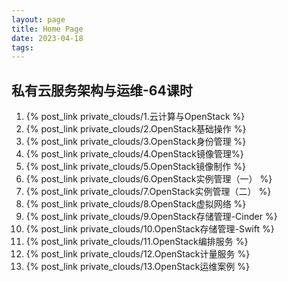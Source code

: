 ```yaml
---
layout: page
title: Home Page
date: 2023-04-18
tags: 
---
```


## 私有云服务架构与运维-64课时

1. {% post_link private_clouds/1.云计算与OpenStack %} 
1. {% post_link private_clouds/2.OpenStack基础操作 %} 
1. {% post_link private_clouds/3.OpenStack身份管理 %} 
1. {% post_link private_clouds/4.OpenStack镜像管理%} 
1. {% post_link private_clouds/5.OpenStack镜像制作 %} 
1. {% post_link private_clouds/6.OpenStack实例管理（一） %} 
1. {% post_link private_clouds/7.OpenStack实例管理（二） %} 
1. {% post_link private_clouds/8.OpenStack虚拟网络 %} 
1. {% post_link private_clouds/9.OpenStack存储管理-Cinder %} 
1. {% post_link private_clouds/10.OpenStack存储管理-Swift %} 
1. {% post_link private_clouds/11.OpenStack编排服务 %} 
1. {% post_link private_clouds/12.OpenStack计量服务 %} 
1. {% post_link private_clouds/13.OpenStack运维案例 %} 


